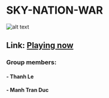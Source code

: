 # SKY-NATION-WAR
![alt text](https://github.com/manhtran2103/SKY-NATION-WAR/blob/master/assets/game.png)
## Link: [Playing now](https://manhtran2103.github.io/SKY-NATION-WAR/)
### Group members:
#### - Thanh Le 
#### - Manh Tran Duc
